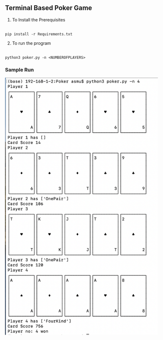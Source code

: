 ## Terminal Based Poker Game

1. To Install the Prerequisites

```

pip install -r Requirements.txt

```

2. To run the program

```

python3 poker.py -n <NUMBEROFPLAYERS>

```

### Sample Run

![Sample Run of the Program](sampleRun.png?raw=true "Title")


